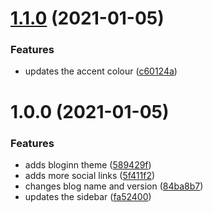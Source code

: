 # [1.1.0](https://github.com/kieranroneill/fromthecornerofakitchentable.blog/compare/v1.0.0...v1.1.0) (2021-01-05)


### Features

* updates the accent colour ([c60124a](https://github.com/kieranroneill/fromthecornerofakitchentable.blog/commit/c60124af2429310d8a628eaec0259493dbee9b3b))

# 1.0.0 (2021-01-05)


### Features

* adds bloginn theme ([589429f](https://github.com/kieranroneill/fromthecornerofakitchentable.blog/commit/589429fb9847a7293dfb75e43b75916fa3785535))
* adds more social links ([5f411f2](https://github.com/kieranroneill/fromthecornerofakitchentable.blog/commit/5f411f285ef460fd7d77a620834e709dea49a9ea))
* changes blog name and version ([84ba8b7](https://github.com/kieranroneill/fromthecornerofakitchentable.blog/commit/84ba8b7bb7660bbabec004b02296d411123749ab))
* updates the sidebar ([fa52400](https://github.com/kieranroneill/fromthecornerofakitchentable.blog/commit/fa52400476edb6cf664943886461247395d0d6fb))

